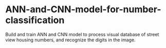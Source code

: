 # ANN-and-CNN-model-for-number-classification
Build and train ANN and CNN model to process visual database of street view housing numbers, and recognize the digits in the image.
